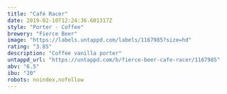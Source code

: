 ```yaml
---
title: "Café Racer"
date: 2019-02-10T12:24:36.601317Z
style: "Porter - Coffee"
brewery: "Fierce Beer"
image: "https://labels.untappd.com/labels/1167985?size=hd"
rating: "3.85"
description: "Coffee vanilla porter"
untappd_url: "https://untappd.com/b/fierce-beer-cafe-racer/1167985"
abv: "6.5"
ibu: "20"
robots: noindex,nofollow
---
```

